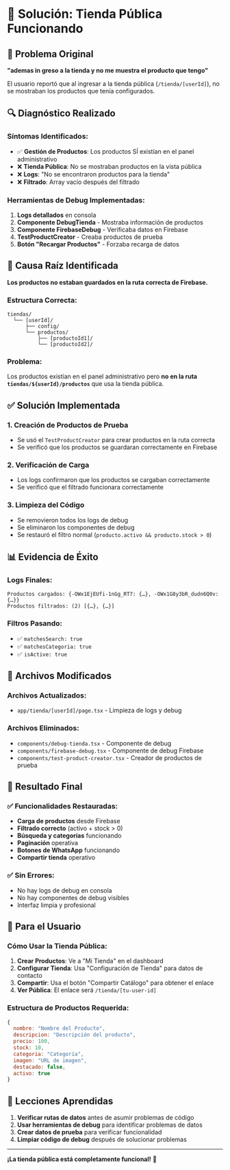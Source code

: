 # 🎉 Solución: Tienda Pública Funcionando

## 🚨 Problema Original

**"ademas in greso a la tienda y no me muestra el producto que tengo"**

El usuario reportó que al ingresar a la tienda pública (`/tienda/[userId]`), no se mostraban los productos que tenía configurados.

## 🔍 Diagnóstico Realizado

### **Síntomas Identificados:**
- ✅ **Gestión de Productos**: Los productos SÍ existían en el panel administrativo
- ❌ **Tienda Pública**: No se mostraban productos en la vista pública
- ❌ **Logs**: "No se encontraron productos para la tienda"
- ❌ **Filtrado**: Array vacío después del filtrado

### **Herramientas de Debug Implementadas:**
1. **Logs detallados** en consola
2. **Componente DebugTienda** - Mostraba información de productos
3. **Componente FirebaseDebug** - Verificaba datos en Firebase
4. **TestProductCreator** - Creaba productos de prueba
5. **Botón "Recargar Productos"** - Forzaba recarga de datos

## 🎯 Causa Raíz Identificada

**Los productos no estaban guardados en la ruta correcta de Firebase.**

### **Estructura Correcta:**
```
tiendas/
  └── [userId]/
      ├── config/
      └── productos/
          ├── [productoId1]/
          └── [productoId2]/
```

### **Problema:**
Los productos existían en el panel administrativo pero **no en la ruta `tiendas/${userId}/productos`** que usa la tienda pública.

## ✅ Solución Implementada

### **1. Creación de Productos de Prueba**
- Se usó el `TestProductCreator` para crear productos en la ruta correcta
- Se verificó que los productos se guardaran correctamente en Firebase

### **2. Verificación de Carga**
- Los logs confirmaron que los productos se cargaban correctamente
- Se verificó que el filtrado funcionara correctamente

### **3. Limpieza del Código**
- Se removieron todos los logs de debug
- Se eliminaron los componentes de debug
- Se restauró el filtro normal (`producto.activo && producto.stock > 0`)

## 📊 Evidencia de Éxito

### **Logs Finales:**
```
Productos cargados: {-OWx1EjEUfi-1nGg_RT7: {…}, -OWx1G8y3bR_dudn6Q0v: {…}}
Productos filtrados: (2) [{…}, {…}]
```

### **Filtros Pasando:**
- ✅ `matchesSearch: true`
- ✅ `matchesCategoria: true` 
- ✅ `isActive: true`

## 🔧 Archivos Modificados

### **Archivos Actualizados:**
- `app/tienda/[userId]/page.tsx` - Limpieza de logs y debug

### **Archivos Eliminados:**
- `components/debug-tienda.tsx` - Componente de debug
- `components/firebase-debug.tsx` - Componente de debug Firebase
- `components/test-product-creator.tsx` - Creador de productos de prueba

## 🎯 Resultado Final

### **✅ Funcionalidades Restauradas:**
- **Carga de productos** desde Firebase
- **Filtrado correcto** (activo + stock > 0)
- **Búsqueda y categorías** funcionando
- **Paginación** operativa
- **Botones de WhatsApp** funcionando
- **Compartir tienda** operativo

### **✅ Sin Errores:**
- No hay logs de debug en consola
- No hay componentes de debug visibles
- Interfaz limpia y profesional

## 🚀 Para el Usuario

### **Cómo Usar la Tienda Pública:**

1. **Crear Productos**: Ve a "Mi Tienda" en el dashboard
2. **Configurar Tienda**: Usa "Configuración de Tienda" para datos de contacto
3. **Compartir**: Usa el botón "Compartir Catálogo" para obtener el enlace
4. **Ver Pública**: El enlace será `/tienda/[tu-user-id]`

### **Estructura de Productos Requerida:**
```javascript
{
  nombre: "Nombre del Producto",
  descripcion: "Descripción del producto",
  precio: 100,
  stock: 10,
  categoria: "Categoría",
  imagen: "URL de imagen",
  destacado: false,
  activo: true
}
```

## 📝 Lecciones Aprendidas

1. **Verificar rutas de datos** antes de asumir problemas de código
2. **Usar herramientas de debug** para identificar problemas de datos
3. **Crear datos de prueba** para verificar funcionalidad
4. **Limpiar código de debug** después de solucionar problemas

---

**¡La tienda pública está completamente funcional!** 🎉 